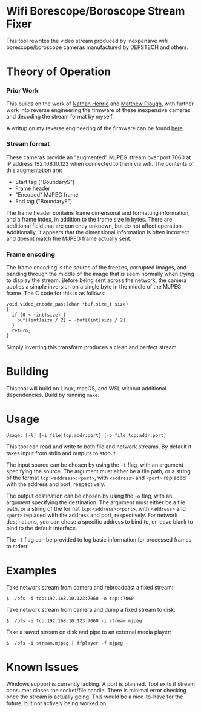 # Wifi Borescope/Boroscope Stream Fixer

This tool rewrites the video stream produced by inexpensive wifi borescope/boroscope cameras manufactured by DEPSTECH and others.

# Theory of Operation

### Prior Work

This builds on the work of [Nathan Henrie](https://n8henrie.com/) and [Matthew Plough](https://mplough.github.io/), with further work into reverse engineering the firmware of these inexpensive cameras and decoding the stream format by myself.

A writup on my reverse engineering of the firmware can be found [here](https://mkarr.github.io/20200616_boroscope).

### Stream format

These cameras provide an "augmented" MJPEG stream over port 7060 at IP address 192.168.10.123 when connected to them via wifi. The contents of this augmentation are:

* Start tag ("BoundaryS")
* Frame header
* "Encoded" MJPEG frame
* End tag ("BoundaryE")

The frame header contains frame dimensonal and formatting information, and a frame index, in addition to the frame size in bytes. There are additional field that are currently unknown, but do not affect operation. Additionally, it appears that the dimensional information is often incorrect and doesnt match the MJPEG frame actually sent.

### Frame encoding

The frame encoding is the source of the freezes, corrupted images, and banding through the middle of the image that is seem normally when trying to display the stream. Before being sent across the network, the camera applies a simple inversion on a single byte in the middle of the MJPEG frame. The C code for this is as follows:

```
void video_encode_pass(char *buf,size_t size)
{
  if (0 < (int)size) {
    buf[(int)size / 2] = ~buf[(int)size / 2];
  }
  return;
}
```

Simply inverting this transform produces a clean and perfect stream.

# Building

This tool will build on Linux, macOS, and WSL without additional dependencies. Build by running `make`.

# Usage

`Usage: [-l] [-i file|tcp:addr:port] [-o file|tcp:addr:port]`

This tool can read and write to both file and network streams. By default it takes input from stdin and outputs to stdout.

The input source can be chosen by using the `-i` flag, with an argument specifying the source. The argument must either be a file path, or a string of the format `tcp:<address>:<port>`, with `<address>` and `<port>` replaced with the address and port, respectively.

The output destination can be chosen by using the `-o` flag, with an argument specifying the destination. The argument must either be a file path, or a string of the format `tcp:<address>:<port>`, with `<address>` and `<port>` replaced with the address and port, respectively. For network destinations, you can chose a specific address to bind to, or leave blank to bind to the default interface.

The `-l` flag can be provided to log basic information for processed frames to stderr.

# Examples

Take network stream from camera and rebroadcast a fixed stream:

```
$ ./bfs -i tcp:192.168.10.123:7060 -o tcp::7060
```

Take network stream from camera and dump a fixed stream to disk:

```
$ ./bfs -i tcp:192.168.10.123:7060 -i stream.mjpeg
```

Take a saved stream on disk and pipe to an external media player:

```
$ ./bfs -i stream.mjpeg | ffplayer -f mjpeg -
```

# Known Issues

Windows support is currently lacking. A port is planned.
Tool exits if stream consumer closes the socket/file handle. There is minimal error checking once the stream is actually going. This would be a nice-to-have for the future, but not actively being worked on.
